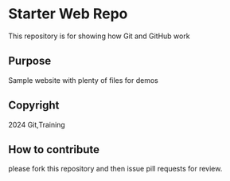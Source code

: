 # Starter Web Repo

This repository is for showing how Git and GitHub work

## Purpose

Sample website with plenty of files for demos

## Copyright

2024 Git,Training

## How to contribute

please fork this repository and then issue pill requests for review.
